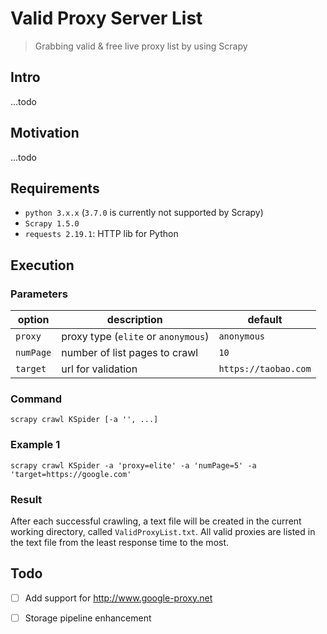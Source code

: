 # Valid Proxy Server List
> Grabbing valid &amp; free live proxy list by using Scrapy

## Intro
...todo
## Motivation
...todo
##	Requirements
- `python 3.x.x` (`3.7.0` is currently not supported by Scrapy)
- `Scrapy 1.5.0`
- `requests 2.19.1`: HTTP lib for Python


## Execution
### Parameters
option | description | default
------------ | ------------- | -------------
`proxy` | proxy type (`elite` or `anonymous`) | `anonymous`
`numPage` | number of list pages to crawl | `10`
`target` | url for validation | `https://taobao.com`

### Command
```shell
scrapy crawl KSpider [-a '', ...]
```
### Example 1
```shell
scrapy crawl KSpider -a 'proxy=elite' -a 'numPage=5' -a 'target=https://google.com'
```
### Result
After each successful crawling, a text file will be created in the current working directory, called `ValidProxyList.txt`. All valid proxies are listed in the text file from the least response time to the most.
## Todo
- [ ] Add support for http://www.google-proxy.net
- [ ] Storage pipeline enhancement

